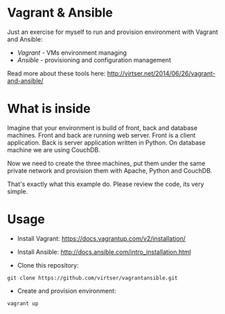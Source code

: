 Vagrant & Ansible
============

Just an exercise for myself to run and provision environment with Vagrant and Ansible:
* _Vagrant_ - VMs environment managing
* _Ansible_ - provisioning and configuration management

Read more about these tools here: http://virtser.net/2014/06/26/vagrant-and-ansible/


# What is inside

Imagine that your environment is build of front, back and database machines. Front and back are running web server. Front is a client application. Back is server application written in Python. On database machine we are using CouchDB.

Now we need to create the three machines, put them under the same private network and provision them with Apache, Python and CouchDB.

That's exactly what this example do. Please review the code, its very simple.

# Usage
* Install Vagrant:
https://docs.vagrantup.com/v2/installation/

* Install Ansible:
http://docs.ansible.com/intro_installation.html

* Clone this repository:
``` 
git clone https://github.com/virtser/vagrantansible.git
```
* Create and provision environment:
``` 
vagrant up
```
